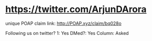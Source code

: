 # https://twitter.com/ArjunDArora

unique POAP claim link: 
http://POAP.xyz/claim/bq028o

Following us on twitter? 1: Yes
DMed?: Yes
Column: Asked